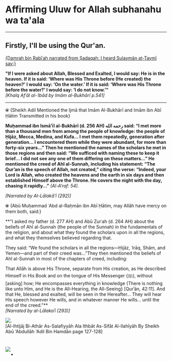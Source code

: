 # Affirming Uluw for Allah subhanahu wa ta'ala
---
## Firstly, I'll be using the Qur'an. 
[{Ḍamrah bin Rabīʿah narrated from Ṣadaqah: I heard Sulaymān at-Taymī say:}](https://cdn.discordapp.com/attachments/1236541966964101130/1285185234073288768/27.png?ex=66fdc8c5&is=66fc7745&hm=7fa55e19f539efa6b860a26b5f86dc6b0fd97cdc7427121853ce24093eb50dca&)

**"If I were asked about Allah, Blessed and Exalted, I would say: He is in the heaven. If it is said: ‘Where was His Throne before (He created) the heaven?’ I would say: ‘On the water.’ If it is said: ‘Where was His Throne before the water?’ I would say: ‘I do not know.’"**  
_[Khalq Afʿāl al-ʿIbād by Imām al-Bukhārī p.541]_  

---

⦿ {Sheikh Adil Mentioned the Ijmā that Imām Al-Bukhārī and Imām ibn Abī Ḥātim Transmitted in his book}

**Muḥammad ibn Ismā’īl al-Bukhārī (d. 256 AH) رحمه الله said: “I met more than a thousand men from among the people of knowledge: the people of Ḥijāz, Mecca, Medina, and Kufa… I met them repeatedly, generation after generation… I encountered them while they were abundant, for more than forty-six years…” Then he mentioned the names of the scholars he met in those regions and then said: “We sufficed with naming these to keep it brief… I did not see any one of them differing on these matters…” He mentioned the creed of Ahl al-Sunnah, including his statement: “The Qur’an is the speech of Allah, not created,” citing the verse: “Indeed, your Lord is Allah, who created the heavens and the earth in six days and then established Himself above the Throne. He covers the night with the day, chasing it rapidly…”** _(Al-A’raf: 54)._

_[Narrated by Al-Lālakā’ī (292)]_

⦿ {Abū Muḥammad ʿAbd al-Raḥmān ibn Abī Ḥātim, may Allāh have mercy on them both, said:}

**"I asked my father (d. 277 AH) and Abū Zurʿah (d. 264 AH) about the beliefs of Ahl al-Sunnah (the people of the Sunnah) in the fundamentals of the religion, and about what they found the scholars upon in all the regions, and what they themselves believed regarding that.

They said: “We found the scholars in all the regions—Ḥijāz, ʿIrāq, Shām, and Yemen—and part of their creed was...”They then mentioned the beliefs of Ahl al-Sunnah in most of the chapters of creed, including:

That Allāh is above His Throne, separate from His creation, as He described Himself in His Book and on the tongue of His Messenger (ﷺ), without [asking] how; He encompasses everything in knowledge {There is nothing like unto Him, and He is the All-Hearing, the All-Seeing} [Qurʾān, 42:11]. And that He, blessed and exalted, will be seen in the Hereafter... They will hear His speech however He wills, and in whatever manner He wills... until the end of the creed."**    
  _[Narrated by al-Lālakaʾī (293)]_

![.](https://cdn.discordapp.com/attachments/1236541966964101130/1282081717833699470/15.jpg?ex=66fdb325&is=66fc61a5&hm=3aa1647876771575ac180f1561636486a89ee6300d7ff1204f1f97af7feae01b&)    
[Al-Ihtijāj Bi-Athār As-Salafiyyāh Ala Ithbāt As-Sifāt Al-Ilahīyāh By Sheikh Abū ‘Abdullāh ‘Adil Bin Hamdān page 127-128]












# ![.](https://cdn.discordapp.com/attachments/1082040309401260094/1290804413841276930/img_1727822144077.png?ex=66fdcaca&is=66fc794a&hm=8a2dcd19fd5819bafdda6c754691c3542d0a4dfaa549a811dd72b645d55932f0&)
